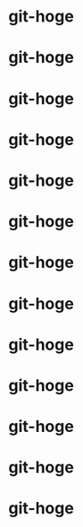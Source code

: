 # git-hoge
# git-hoge
# git-hoge
# git-hoge
# git-hoge
# git-hoge
# git-hoge
# git-hoge
# git-hoge
# git-hoge
# git-hoge
# git-hoge
# git-hoge
